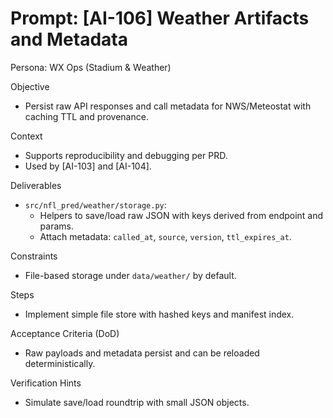 # Prompt: [AI-106] Weather Artifacts and Metadata

Persona: WX Ops (Stadium & Weather)

Objective
- Persist raw API responses and call metadata for NWS/Meteostat with caching TTL and provenance.

Context
- Supports reproducibility and debugging per PRD.
- Used by [AI-103] and [AI-104].

Deliverables
- `src/nfl_pred/weather/storage.py`:
  - Helpers to save/load raw JSON with keys derived from endpoint and params.
  - Attach metadata: `called_at`, `source`, `version`, `ttl_expires_at`.

Constraints
- File-based storage under `data/weather/` by default.

Steps
- Implement simple file store with hashed keys and manifest index.

Acceptance Criteria (DoD)
- Raw payloads and metadata persist and can be reloaded deterministically.

Verification Hints
- Simulate save/load roundtrip with small JSON objects.


